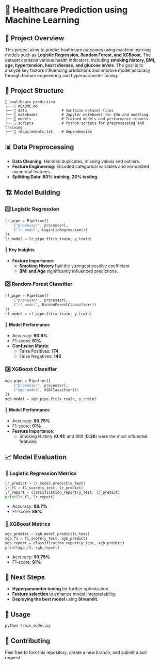 # 🏥 Healthcare Prediction using Machine Learning

## 📌 Project Overview
This project aims to predict healthcare outcomes using machine learning models such as **Logistic Regression, Random Forest, and XGBoost**. The dataset contains various health indicators, including **smoking history, BMI, age, hypertension, heart disease, and glucose levels**. The goal is to analyze key factors influencing predictions and improve model accuracy through feature engineering and hyperparameter tuning.

## 📂 Project Structure
```
📁 healthcare_prediction
│── 📄 README.md
│── 📁 data                # Contains dataset files
│── 📁 notebooks           # Jupyter notebooks for EDA and modeling
│── 📁 models              # Trained models and performance reports
│── 📁 scripts             # Python scripts for preprocessing and training
│── 📄 requirements.txt    # Dependencies
```

## 📊 Data Preprocessing
- **Data Cleaning**: Handled duplicates, missing values and outliers.
- **Feature Engineering**: Encoded categorical variables and normalized numerical features.
- **Splitting Data**: **80% training, 20% testing**.

## 🏗️ Model Building
### 1️⃣ Logistic Regression
```python
lr_pipe = Pipeline([
    ("processor", processor),
    ("lr_model", LogisticRegression())
])
lr_model = lr_pipe.fit(x_train, y_train)
```
#### 📌 Key Insights
- **Feature Importance**:
  - **Smoking History** had the strongest positive coefficient.
  - **BMI and Age** significantly influenced predictions.

### 2️⃣ Random Forest Classifier
```python
rf_pipe = Pipeline([
    ("processor", processor),
    ("rf_model", RandomForestClassifier())
])
rf_model = rf_pipe.fit(x_train, y_train)
```
#### 📌 Model Performance
- Accuracy: **90.9%**
- F1-score: **91%**
- **Confusion Matrix**:
  - False Positives: **174**
  - False Negatives: **140**

### 3️⃣ XGBoost Classifier
```python
xgb_pipe = Pipeline([
    ("processor", processor),
    ("xgb_model", XGBClassifier())
])
xgb_model = xgb_pipe.fit(x_train, y_train)
```
#### 📌 Model Performance
- Accuracy: **90.75%**
- F1-score: **91%**
- **Feature Importance**:
  - Smoking History (**0.41**) and BMI (**0.26**) were the most influential features.

## 📈 Model Evaluation
### 📌 Logistic Regression Metrics
```python
lr_predict = lr_model.predict(x_test)
lr_f1 = f1_score(y_test, lr_predict)
lr_report = classification_report(y_test, lr_predict)
print(lr_f1, lr_report)
```
- Accuracy: **88.7%**
- F1-score: **88%**

### 📌 XGBoost Metrics
```python
xgb_predict = xgb_model.predict(x_test)
xgb_f1 = f1_score(y_test, xgb_predict)
xgb_report = classification_report(y_test, xgb_predict)
print(xgb_f1, xgb_report)
```
- Accuracy: **90.75%**
- F1-score: **91%**

## 🚀 Next Steps
- **Hyperparameter tuning** for further optimization.
- **Feature selection** to enhance model interpretability.
- **Deploying the best model** using **Streamlit**.


## 🎯 Usage
```python
python train_model.py
```

## 🤝 Contributing
Feel free to fork this repository, create a new branch, and submit a pull request
